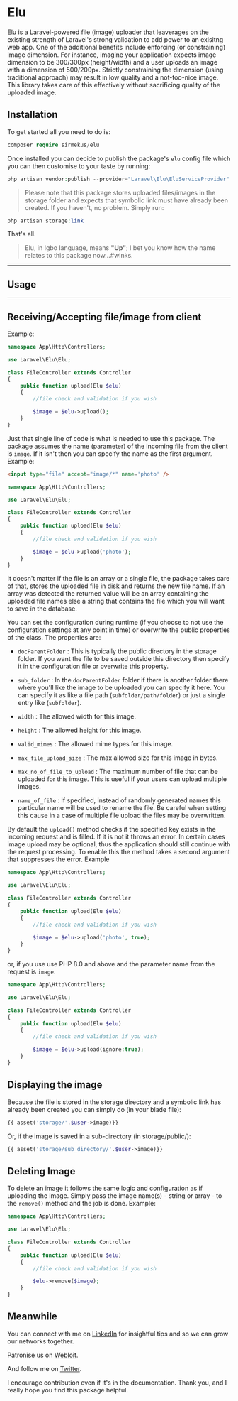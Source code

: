 # Elu

Elu is a Laravel-powered file (image) uploader that leaverages on the existing strength of Laravel's strong validation to add power to an exisitng web app. One of the additional benefits include enforcing (or constraining) image dimension. For instance, imagine your application expects image dimension to be 300/300px (height/width) and a user uploads an image with a dimension of 500/200px. Strictly constraining the dimension (using traditional approach) may result in low quality and a not-too-nice image. This library takes care of this effectively without sacrificing quality of the uploaded image.

## Installation

To get started all you need to do is:

```php
composer require sirmekus/elu
```

Once installed you can decide to publish the package's `elu` config file which you can then customise to your taste by running:

```php
php artisan vendor:publish --provider="Laravel\Elu\EluServiceProvider"
```

>Please note that this package stores uploaded files/images in the storage folder and expects that symbolic link must have already been created. If you haven't, no problem. Simply run:

```php
php artisan storage:link
```

That's all.

>Elu, in Igbo language, means **"Up"**; I bet you know how the name relates to this package now...#winks.

---

## Usage

---

## Receiving/Accepting file/image from client

Example:

```php
namespace App\Http\Controllers;

use Laravel\Elu\Elu;

class FileController extends Controller
{
    public function upload(Elu $elu)
    {
        //file check and validation if you wish

        $image = $elu->upload();
    }
}
```

Just that single line of code is what is needed to use this package. The package assumes the name (parameter) of the incoming file from the client is `image`. If it isn't then you can specify the name as the first argument. Example:

```html
<input type="file" accept="image/*" name='photo' />
```

```php
namespace App\Http\Controllers;

use Laravel\Elu\Elu;

class FileController extends Controller
{
    public function upload(Elu $elu)
    {
        //file check and validation if you wish

        $image = $elu->upload('photo');
    }
}
```

It doesn't matter if the file is an array or a single file, the package takes care of that, stores the uploaded file in disk and returns the new file name. If an array was detected the returned value will be an array containing the uploaded file names else a string that contains the file which you will want to save in the database.

You can set the configuration during runtime (if you choose to not use the configuration settings at any point in time) or overwrite the public properties of the class. The properties are:

- `docParentFolder` : This is typically the public directory in the storage folder. If you want the file to be saved outside this directory then specify it in the configuration file or overwrite this property.

- `sub_folder` : In the `docParentFolder` folder if there is another folder there where you'll like the image to be uploaded you can specify it here. You can specify it as like a file path (`subfolder/path/folder`) or just a single entry like (`subfolder`).

- `width` : The allowed width for this image.

- `height` : The allowed height for this image.

- `valid_mimes` : The allowed mime types for this image.

- `max_file_upload_size` : The max allowed size for this image in bytes.

- `max_no_of_file_to_upload` : The maximum number of file that can be uploaded for this image. This is useful if your users can upload multiple images.

- `name_of_file` : If specified, instead of randomly generated names this particular name will be used to rename the file. Be careful when setting this cause in a case of multiple file upload the files may be overwritten.

By default the `upload()` method checks if the specified key exists in the incoming request and is filled. If it is not it throws an error. In certain cases image upload may be optional, thus the application should still continue with the request processing. To enable this the method takes a second argument that suppresses the error. Example

```php
namespace App\Http\Controllers;

use Laravel\Elu\Elu;

class FileController extends Controller
{
    public function upload(Elu $elu)
    {
        //file check and validation if you wish

        $image = $elu->upload('photo', true);
    }
}
```

or, if you use use PHP 8.0 and above and the parameter name from the request is `image`.

```php
namespace App\Http\Controllers;

use Laravel\Elu\Elu;

class FileController extends Controller
{
    public function upload(Elu $elu)
    {
        //file check and validation if you wish

        $image = $elu->upload(ignore:true);
    }
}
```

## Displaying the image

Because the file is stored in the storage directory and a symbolic link has already been created you can simply do (in your blade file):

```php
{{ asset('storage/'.$user->image)}}
```

Or, if the image is saved in a sub-directory (in storage/public/):

```php
{{ asset('storage/sub_directory/'.$user->image)}}
```

## Deleting Image

To delete an image it follows the same logic and configuration as if uploading the image. Simply pass the image name(s) - string or array - to the `remove()` method and the job is done. Example:

```php
namespace App\Http\Controllers;

use Laravel\Elu\Elu;

class FileController extends Controller
{
    public function upload(Elu $elu)
    {
        //file check and validation if you wish

        $elu->remove($image);
    }
}
```

## Meanwhile

 You can connect with me on [LinkedIn](https://www.linkedin.com/in/sirmekus) for insightful tips and so we can grow our networks together.

 Patronise us on [Webloit](https://www.webloit.com).

 And follow me on [Twitter](https://www.twitter.com/Sire_Mekus).

 I encourage contribution even if it's in the documentation. Thank you, and I really hope you find this package helpful.
